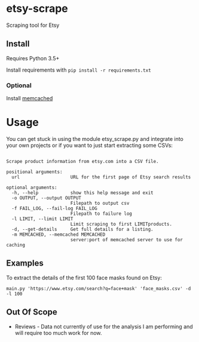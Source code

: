 # etsy-scrape
Scraping tool for Etsy

## Install
Requires Python 3.5+

Install requirements with ```pip install -r requirements.txt```

### Optional
Install [memcached](https://github.com/memcached/memcached/wiki/Install)

# Usage
You can get stuck in using the module etsy_scrape.py and integrate into your own projects or if you want to just start extracting some CSVs:

```usage: main.py [-h] [-o OUTPUT] [-f FAIL_LOG] [-l LIMIT] [-d] [-m MEMCACHED] url

Scrape product information from etsy.com into a CSV file.

positional arguments:
  url                   URL for the first page of Etsy search results

optional arguments:
  -h, --help            show this help message and exit
  -o OUTPUT, --output OUTPUT
                        Filepath to output csv
  -f FAIL_LOG, --fail-log FAIL_LOG
                        Filepath to failure log
  -l LIMIT, --limit LIMIT
                        Limit scraping to first LIMITproducts.
  -d, --get-details     Get full details for a listing.
  -m MEMCACHED, --memcached MEMCACHED
                        server:port of memcached server to use for caching

  ```
## Examples
To extract the details of the first 100 face masks found on Etsy:

```main.py 'https://www.etsy.com/search?q=face+mask' 'face_masks.csv' -d -l 100```

## Out Of Scope
* Reviews - Data not currently of use for the analysis I am performing and will require too much work for now.

